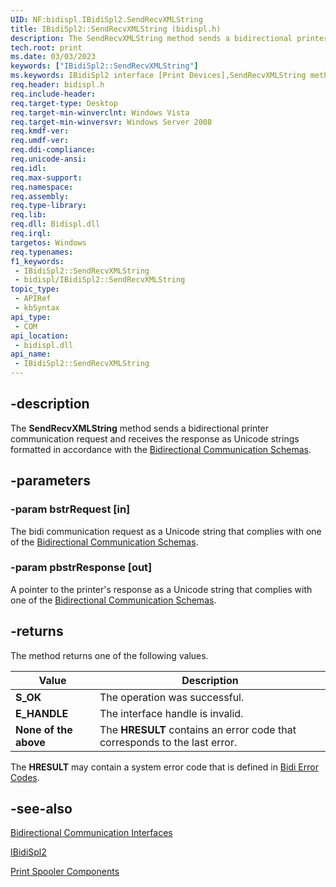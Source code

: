 ```yaml
---
UID: NF:bidispl.IBidiSpl2.SendRecvXMLString
title: IBidiSpl2::SendRecvXMLString (bidispl.h)
description: The SendRecvXMLString method sends a bidirectional printer communication request and receives the response as Unicode strings formatted in accordance with the Bidirectional Communication Schemas.
tech.root: print
ms.date: 03/03/2023
keywords: ["IBidiSpl2::SendRecvXMLString"]
ms.keywords: IBidiSpl2 interface [Print Devices],SendRecvXMLString method, IBidiSpl2.SendRecvXMLString, IBidiSpl2::SendRecvXMLString, SendRecvXMLString, SendRecvXMLString method [Print Devices], SendRecvXMLString method [Print Devices],IBidiSpl2 interface, _win32_IBidiSpl2_SendRecvXMLString, bidispl/IBidiSpl2::SendRecvXMLString, gdi.ibidispl2_ibidispl2__sendrecvxmlstring, print.ibidispl2_ibidispl2__sendrecvxmlstring
req.header: bidispl.h
req.include-header: 
req.target-type: Desktop
req.target-min-winverclnt: Windows Vista
req.target-min-winversvr: Windows Server 2008
req.kmdf-ver: 
req.umdf-ver: 
req.ddi-compliance: 
req.unicode-ansi: 
req.idl: 
req.max-support: 
req.namespace: 
req.assembly: 
req.type-library: 
req.lib: 
req.dll: Bidispl.dll
req.irql: 
targetos: Windows
req.typenames: 
f1_keywords:
 - IBidiSpl2::SendRecvXMLString
 - bidispl/IBidiSpl2::SendRecvXMLString
topic_type:
 - APIRef
 - kbSyntax
api_type:
 - COM
api_location:
 - bidispl.dll
api_name:
 - IBidiSpl2::SendRecvXMLString
---
```


## -description

The **SendRecvXMLString** method sends a bidirectional printer communication request and receives the response as Unicode strings formatted in accordance with the [Bidirectional Communication Schemas](/windows-hardware/drivers/print/bidirectional-communication-schema).

## -parameters

### -param bstrRequest [in]

The bidi communication request as a Unicode string that complies with one of the [Bidirectional Communication Schemas](/windows-hardware/drivers/print/bidirectional-communication-schema).

### -param pbstrResponse [out]

A pointer to the printer's response as a Unicode string that complies with one of the [Bidirectional Communication Schemas](/windows-hardware/drivers/print/bidirectional-communication-schema).

## -returns

The method returns one of the following values.

| Value | Description |
|---|---|
| **S_OK** | The operation was successful. |
| **E_HANDLE** | The interface handle is invalid. |
| **None of the above** | The **HRESULT** contains an error code that corresponds to the last error. |

The **HRESULT** may contain a system error code that is defined in [Bidi Error Codes](/windows-hardware/drivers/print/bidi-error-codes).

## -see-also

[Bidirectional Communication Interfaces](../_print/index.md)

[IBidiSpl2](./nn-bidispl-ibidispl2.md)

[Print Spooler Components](/windows-hardware/drivers/print/print-spooler-components)